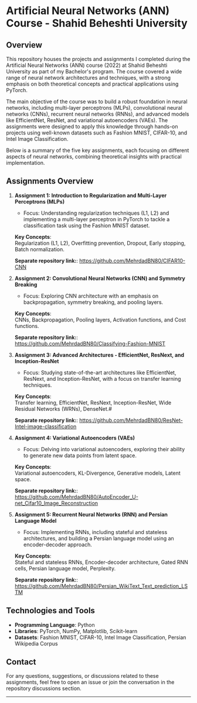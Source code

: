 # Artificial Neural Networks (ANN) Course - Shahid Beheshti University

## Overview
This repository houses the projects and assignments I completed during the Artificial Neural Networks (ANN) course (2022) at Shahid Beheshti University as part of my Bachelor's program. The course covered a wide range of neural network architectures and techniques, with a strong emphasis on both theoretical concepts and practical applications using PyTorch.

The main objective of the course was to build a robust foundation in neural networks, including multi-layer perceptrons (MLPs), convolutional neural networks (CNNs), recurrent neural networks (RNNs), and advanced models like EfficientNet, ResNet, and variational autoencoders (VAEs). The assignments were designed to apply this knowledge through hands-on projects using well-known datasets such as Fashion MNIST, CIFAR-10, and Intel Image Classification.

Below is a summary of the five key assignments, each focusing on different aspects of neural networks, combining theoretical insights with practical implementation.

## Assignments Overview

1. **Assignment 1: Introduction to Regularization and Multi-Layer Perceptrons (MLPs)**
   - Focus: Understanding regularization techniques (L1, L2) and implementing a multi-layer perceptron in PyTorch to tackle a classification task using the Fashion MNIST dataset.
   
   **Key Concepts**:  
   Regularization (L1, L2), Overfitting prevention, Dropout, Early stopping, Batch normalization.

   **Separate repository link:**: https://github.com/MehrdadBN80/CIFAR10-CNN 
   
3. **Assignment 2: Convolutional Neural Networks (CNN) and Symmetry Breaking**
   - Focus: Exploring CNN architecture with an emphasis on backpropagation, symmetry breaking, and pooling layers.
   
   **Key Concepts**:  
   CNNs, Backpropagation, Pooling layers, Activation functions, and Cost functions.

   **Separate repository link:**: https://github.com/MehrdadBN80/Classifying-Fashion-MNIST
   
5. **Assignment 3: Advanced Architectures - EfficientNet, ResNext, and Inception-ResNet**
   - Focus: Studying state-of-the-art architectures like EfficientNet, ResNext, and Inception-ResNet, with a focus on transfer learning techniques.
   
   **Key Concepts**:  
   Transfer learning, EfficientNet, ResNext, Inception-ResNet, Wide Residual Networks (WRNs), DenseNet.#

   **Separate repository link:**: https://github.com/MehrdadBN80/ResNet-Intel-image-classification
   
7. **Assignment 4: Variational Autoencoders (VAEs)**
   - Focus: Delving into variational autoencoders, exploring their ability to generate new data points from latent space.
   
   **Key Concepts**:  
   Variational autoencoders, KL-Divergence, Generative models, Latent space.

   **Separate repository link:**: https://github.com/MehrdadBN80/AutoEncoder_U-net_Cifar10_Image_Reconstruction
   
8. **Assignment 5: Recurrent Neural Networks (RNN) and Persian Language Model**
   - Focus: Implementing RNNs, including stateful and stateless architectures, and building a Persian language model using an encoder-decoder approach.
   
   **Key Concepts**:  
   Stateful and stateless RNNs, Encoder-decoder architecture, Gated RNN cells, Persian language model, Perplexity.

   **Separate repository link:**: https://github.com/MehrdadBN80/Persian_WikiText_Text_prediction_LSTM

## Technologies and Tools
- **Programming Language**: Python
- **Libraries**: PyTorch, NumPy, Matplotlib, Scikit-learn
- **Datasets**: Fashion MNIST, CIFAR-10, Intel Image Classification, Persian Wikipedia Corpus

## Contact
For any questions, suggestions, or discussions related to these assignments, feel free to open an issue or join the conversation in the repository discussions section.

---  

